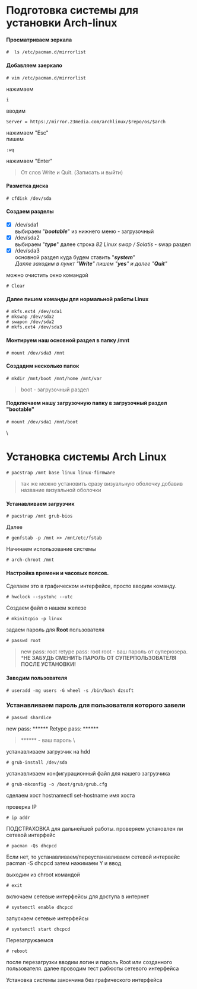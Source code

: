 # Подготовка системы для установки Arch-linux
#### Просматриваем зеркала
```text
#  ls /etc/pacman.d/mirrorlist
```
#### Добавляем заеркало
```text
# vim /etc/pacman.d/mirrorlist
``` 
нажимаем  
```text
i
```  
вводим  
```text
Server = https://mirror.23media.com/archlinux/$repo/os/$arch
```  
нажимаем "Esc"  
пишем  
```text
:wq
```
нажимаем "Enter"
> От слов Write и Quit. (Записать и выйти)
   
#### Разметка диска
```text
# cfdisk /dev/sda 
```
#### Создаем разделы 
- [X] /dev/sda1   
выбираем "***bootable***" из нижнего меню - загрузочный  
- [X] /dev/sda2   
выбираем "***type***" далее строка _82 Linux swap / Solatis_ - swap раздел  
- [X] /dev/sda3  
основной раздел куда будем ставить "***system***"  
_Далле заходим в пункт "**Write**" пишем "**yes**" и далее "**Quit**"_  
  
можно очистить окно командой 
```
# Clear
```
  
#### Далeе пишем команды для нормальной работы Linux
```text
# mkfs.ext4 /dev/sda1
# mkswap /dev/sda2
# swapon /dev/sda2
# mkfs.ext4 /dev/sda3
```
  
#### Монтируем наш основной раздел в папку /mnt
```text
# mount /dev/sda3 /mnt
```
#### Cоздадим несколько папок
```text
# mkdir /mnt/boot /mnt/home /mnt/var
```
>boot - загрузочный раздел

#### Подключаем нашу загрузочную папку в загрузочный раздел "bootable"
```text
# mount /dev/sda1 /mnt/boot
```
  
  \
# Установка системы Arch Linux
```text
# pacstrap /mnt base linux linux-firmware
```
> так же можно установить сразу визуальную оболочку добавив название визуальной оболочки

#### Устанавливаем загрузчик
```text
# pacstrap /mnt grub-bios
```
Далее
```text
# genfstab -p /mnt >> /mnt/etc/fstab
```
  
Начинаем использование системы  
```text
# arch-chroot /mnt
```

#### Настройка времени и часовых поясов.  
Сделаем это в графическом интерфейсе, просто вводим команду.  
```text
# hwclock --systohc --utc
```
Создаем файл о нашем железе
```text
# mkinitcpio -p linux
```
задаем пароль для **Root** пользователя
```text
# passwd root
```
>new pass: root
>retype pass: root
>root - ваш пароль от суперюзера.
***НЕ ЗАБУДЬ СМЕНИТЬ ПАРОЛЬ ОТ СУПЕРПОЛЬЗОВАТЕЛЯ ПОСЛЕ УСТАНОВКИ!**

#### Заводим пользователя
```text
# useradd -mg users -G wheel -s /bin/bash dzsoft
```
### Устанавливаем пароль для пользователя которого завели
```text
# passwd shardice
```
new pass: ******
Retype pass: ******
>****** - ваш пароль \

устанавливаем загрузчик на hdd
```text
# grub-install /dev/sda
```
устанавливаем конфигурационный файл для нашего загрузчика
```text
# grub-mkconfig -o /boot/grub/grub.cfg
```
сделаем хост
hostnamectl set-hostname имя хоста

проверка IP
```text
# ip addr
```
ПОДСТРАХОВКА для дальнейшей работы.
проверяем установлен ли сетевой интерфейс
```text
# pacman -Qs dhcpcd
```
Если нет, то устанавливаем/переустанавливаем сетевой интервейс
pacman -S dhcpcd 
затем нажимаем Y и ввод

выходим из chroot командой 
```text
# exit
```
включаем сетевые интерфейсы для доступа в интернет
```text
# systemctl enable dhcpcd
```
запускаем сетевые интерфейсы
```text
# systemctl start dhcpcd
```
Перезагружаемся
```text
# reboot
```
после перезагрузки вводим логин и пароль Root или созданного пользователя.
далее проводим тест рабюоты сетевого интерфейса



Установка системы закончина без графического интерфейса

